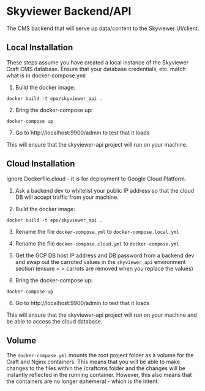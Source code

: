 # Skyviewer Backend/API

The CMS backend that will serve up data/content to the Skyviewer UI/client.

## Local Installation

These steps assume you have created a local instance of the Skyviewer Craft CMS database. Ensure that your database credentials, etc. match what is in docker-compose.yml

1. Build the docker image:

```docker build -t epo/skyviewer_api .```

2. Bring the docker-compose up:

```docker-compose up```

7. Go to http://localhost:9900/admin to test that it loads

This will ensure that the skyviewer-api project will run on your machine.

## Cloud Installation

Ignore Dockerfile.cloud - it is for deployment to Google Cloud Platform.

1. Ask a backend dev to whitelist your public IP address so that the cloud DB will accept traffic from your machine.

2. Build the docker image:

```docker build -t epo/skyviewer_api .```

3. Rename the file ```docker-compose.yml``` to ```docker-compose.local.yml```

4. Rename the file ```docker-compose.cloud.yml``` to ```docker-compose.yml```

4. Get the GCP DB host IP address and DB password from a backend dev and swap out the carroted values in the ```skyviewer_api``` environment section (ensure < > carrots are removed when you replace the values)

5. Bring the docker-compose up:

```docker-compose up```

6. Go to http://localhost:9900/admin to test that it loads

This will ensure that the skyviewer-api project will run on your machine and be able to access the cloud database.

## Volume

The `docker-compose.yml` mounts the root project folder as a volume for the Craft and Nginx containers. This means that you will be able to make changes to the files within the /craftcms folder and the changes will be instantly reflected in the running container. However, this also means that the containers are no longer ephemeral - which is the intent.